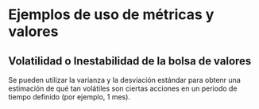 # Ejemplos de uso de métricas y valores

## Volatilidad o Inestabilidad de la bolsa de valores

Se pueden utilizar la varianza y la desviación estándar para obtenr una estimación de qué tan volátiles son ciertas acciones en un periodo de tiempo definido (por ejemplo, 1 mes).